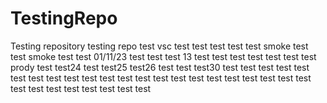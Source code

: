 # TestingRepo
Testing repository
testing repo
test
vsc test
test
test
test test
smoke test
test smoke test
test 01/11/23
test
test 
test 13
test
test
test
test
test
test
test prody
test
test24
test
test25
test26
test
test
test30
test
test
test
test
test
test
test
test
test
test
test
test
test
test
test
test
test
test
test
test
test
test
test
test
test
test
test
test
test
test
